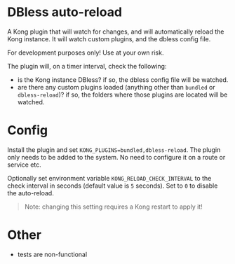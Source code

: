 # DBless auto-reload

A Kong plugin that will watch for changes, and will automatically reload the Kong
instance. It will watch custom plugins, and the dbless config file.

For development purposes only! Use at your own risk.

The plugin will, on a timer interval, check the following:
- is the Kong instance DBless? if so, the dbless config file will be watched.
- are there any custom plugins loaded (anything other than `bundled` or `dbless-reload`)?
  if so, the folders where those plugins are located will be watched.


# Config

Install the plugin and set `KONG_PLUGINS=bundled,dbless-reload`. The plugin only needs to be added to the system. No need to configure it on a route or service etc.

Optionally set environment variable `KONG_RELOAD_CHECK_INTERVAL` to the check
interval in seconds (default value is `5` seconds). Set to `0` to disable the auto-reload.
> Note: changing this setting requires a Kong restart to apply it!

# Other

- tests are non-functional
